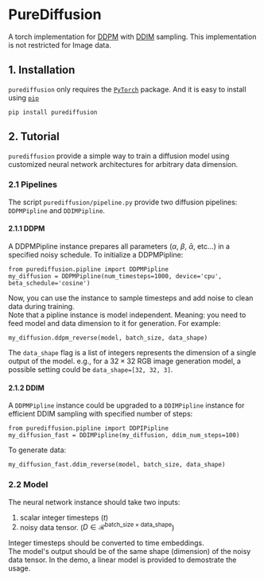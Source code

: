 # PureDiffusion
A torch implementation for [DDPM](https://github.com/hojonathanho/diffusion) with [DDIM](https://github.com/ermongroup/ddim) sampling. This implementation is not restricted for Image data.

## 1. Installation
`purediffusion` only requires the [`PyTorch`](https://pytorch.org) package. And it is easy to install using [`pip`](https://pypi.org/project/purediffusion/)
```
pip install purediffusion
```

## 2. Tutorial
`purediffusion` provide a simple way to train a diffusion model using customized neural network architectures for arbitrary data dimension.
### 2.1 Pipelines
The script `purediffusion/pipeline.py` provide two diffusion pipelines: `DDPMPipline` and `DDIMPipline`.
#### 2.1.1 DDPM
A DDPMPipline instance prepares all parameters ($\alpha$, $\beta$, $\bar{\alpha}$, etc...) in a specified noisy schedule. To initialize a DDPMPipline:
```
from purediffusion.pipline import DDPMPipline
my_diffusion = DDPMPipline(num_timesteps=1000, device='cpu', beta_schedule='cosine')
```
Now, you can use the instance to sample timesteps and add noise to clean data during training. <br />
Note that a pipline instance is model independent. Meaning: you need to feed model and data dimension to it for generation. For example:
```
my_diffusion.ddpm_reverse(model, batch_size, data_shape)
```
The `data_shape` flag is a list of integers represents the dimension of a single output of the model. e.g., for a $32 \times 32$ RGB image generation model, a possible setting could be `data_shape=[32, 32, 3]`.<br />

#### 2.1.2 DDIM
A `DDPMPipline` instance could be upgraded to a `DDIMPipline` instance for efficient DDIM sampling with specified number of steps: 
```
from purediffusion.pipline import DDPIPipline
my_diffusion_fast = DDIMPipline(my_diffusion, ddim_num_steps=100)
```
To generate data:
```
my_diffusion_fast.ddim_reverse(model, batch_size, data_shape)
```

### 2.2 Model
The neural network instance should take two inputs: 
1. scalar integer timesteps ($t$)
2. noisy data tensor. ($D \in \mathcal{R}^{\text{batch_size} \times \text{data_shape}}$) <br />

Integer timesteps should be converted to time embeddings. <br />
The model's output should be of the same shape (dimension) of the noisy data tensor.
In the demo, a linear model is provided to demostrate the usage.







